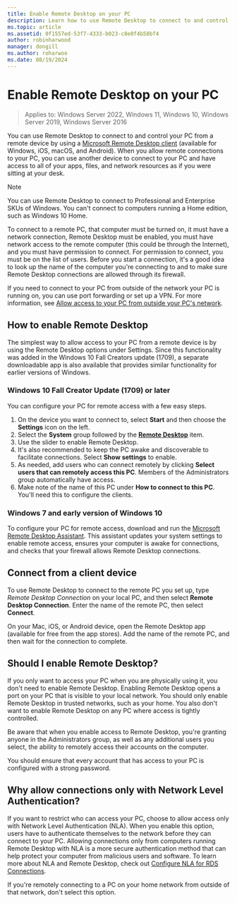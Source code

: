 ```yaml
---
title: Enable Remote Desktop on your PC
description: Learn how to use Remote Desktop to connect to and control your PC from a remote device.
ms.topic: article
ms.assetid: 0f1557ed-53f7-4333-b023-c8e0f4b58bf4
author: robinharwood
manager: dongill
ms.author: roharwoo
ms.date: 08/19/2024
---
```


# Enable Remote Desktop on your PC

>Applies to: Windows Server 2022, Windows 11, Windows 10, Windows Server 2019, Windows Server 2016

You can use Remote Desktop to connect to and control your PC from a remote device by using a [Microsoft Remote Desktop client](remote-desktop-clients.md) (available for Windows, iOS, macOS, and Android). When you allow remote connections to your PC, you can use another device to connect to your PC and have access to all of your apps, files, and network resources as if you were sitting at your desk.

> [!NOTE]
> You can use Remote Desktop to connect to Professional and Enterprise SKUs of Windows. You can't connect to computers running a Home edition, such as Windows 10 Home.

To connect to a remote PC, that computer must be turned on, it must have a network connection, Remote Desktop must be enabled, you must have network access to the remote computer (this could be through the Internet), and you must have permission to connect. For permission to connect, you must be on the list of users. Before you start a connection, it's a good idea to look up the name of the computer you're connecting to and to make sure Remote Desktop connections are allowed through its firewall.

If you need to connect to your PC from outside of the network your PC is running on, you can use port forwarding or set up a VPN. For more information, see [Allow access to your PC from outside your PC's network](remote-desktop-allow-outside-access.md).

## How to enable Remote Desktop

The simplest way to allow access to your PC from a remote device is by using the Remote Desktop options under Settings. Since this functionality was added in the Windows 10 Fall Creators update (1709), a separate downloadable app is also available that provides similar functionality for earlier versions of Windows.

### Windows 10 Fall Creator Update (1709) or later

You can configure your PC for remote access with a few easy steps.

1. On the device you want to connect to, select **Start**  and then choose the **Settings** icon on the left.
2. Select the **System** group followed by the [**Remote Desktop**](ms-settings:remotedesktop) item.
3. Use the slider to enable Remote Desktop.
4. It's also recommended to keep the PC awake and discoverable to facilitate connections. Select **Show settings** to enable.
5. As needed, add users who can connect remotely by clicking **Select users that can remotely access this PC**. Members of the Administrators group automatically have access.
1. Make note of the name of this PC under **How to connect to this PC**. You'll need this to configure the clients.

### Windows 7 and early version of Windows 10

To configure your PC for remote access, download and run the [Microsoft Remote Desktop Assistant](https://www.microsoft.com/download/details.aspx?id=50042). This assistant updates your system settings to enable remote access, ensures your computer is awake for connections, and checks that your firewall allows Remote Desktop connections.

## Connect from a client device

To use Remote Desktop to connect to the remote PC you set up, type *Remote Desktop Connection* on your local PC, and then select **Remote Desktop Connection**. Enter the name of the remote PC, then select **Connect**.

On your Mac, iOS, or Android device, open the Remote Desktop app (available for free from the app stores). Add the name of the remote PC, and then wait for the connection to complete.

## Should I enable Remote Desktop?

If you only want to access your PC when you are physically using it, you don't need to enable Remote Desktop. Enabling Remote Desktop opens a port on your PC that is visible to your local network. You should only enable Remote Desktop in trusted networks, such as your home. You also don't want to enable Remote Desktop on any PC where access is tightly controlled.

Be aware that when you enable access to Remote Desktop, you're granting anyone in the Administrators group, as well as any additional users you select, the ability to remotely access their accounts on the computer.

You should ensure that every account that has access to your PC is configured with a strong password.

## Why allow connections only with Network Level Authentication?

If you want to restrict who can access your PC, choose to allow access only with Network Level Authentication (NLA). When you enable this option, users have to authenticate themselves to the network before they can connect to your PC. Allowing connections only from computers running Remote Desktop with NLA is a more secure authentication method that can help protect your computer from malicious users and software. To learn more about NLA and Remote Desktop, check out [Configure NLA for RDS Connections](/previous-versions/windows/it-pro/windows-server-2008-R2-and-2008/cc732713(v=ws.11)).

If you're remotely connecting to a PC on your home network from outside of that network, don't select this option.
